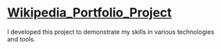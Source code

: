 # [Wikipedia_Portfolio_Project](https://www.wikipedia.org/)
I developed this project to demonstrate my skills in various technologies and tools.
